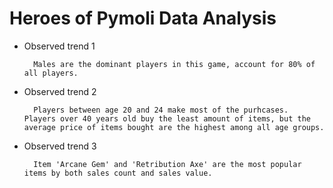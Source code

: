 # Heroes of Pymoli Data Analysis
* Observed trend 1

		Males are the dominant players in this game, account for 80% of all players.
  
  

* Observed trend 2

		Players between age 20 and 24 make most of the purhcases.  Players over 40 years old buy the least amount of items, but the average price of items bought are the highest among all age groups.
  
  

* Observed trend 3

		Item 'Arcane Gem' and 'Retribution Axe' are the most popular items by both sales count and sales value.
  
